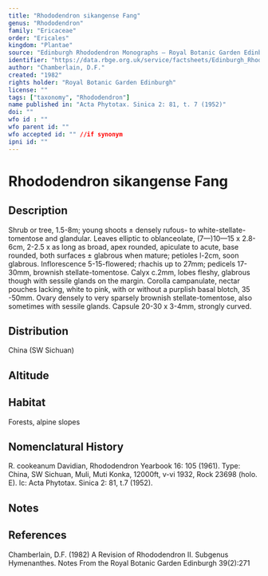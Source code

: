 ```yaml
---
title: "Rhododendron sikangense Fang"
genus: "Rhododendron"
family: "Ericaceae"
order: "Ericales"
kingdom: "Plantae"
source: "Edinburgh Rhododendron Monographs – Royal Botanic Garden Edinburgh"
identifier: "https://data.rbge.org.uk/service/factsheets/Edinburgh_Rhododendron_Monographs.xhtml"
author: "Chamberlain, D.F."
created: "1982"
rights holder: "Royal Botanic Garden Edinburgh"
license: ""
tags: ["taxonomy", "Rhododendron"]
name published in: "Acta Phytotax. Sinica 2: 81, t. 7 (1952)"
doi: ""
wfo id : ""
wfo parent id: ""
wfo accepted id: "" //if synonym                      
ipni id: ""
---
```


                       

# Rhododendron sikangense Fang

## Description
Shrub or tree, 1.5-8m; young shoots ± densely rufous- to white-stellate-tomentose and glandular. Leaves elliptic to oblanceolate, (7—)10—15 x 2.8-6cm, 2-2.5 x as long as broad, apex rounded, apiculate to acute, base rounded, both surfaces ± glabrous when mature; petioles l-2cm, soon glabrous. Inflorescence 5-15-flowered; rhachis up to 27mm; pedicels 17-30mm, brownish stellate-tomentose. Calyx c.2mm, lobes fleshy, glabrous though with sessile glands on the margin. Corolla campanulate, nectar pouches lacking, white to pink, with or without a purplish basal blotch, 35 -50mm. Ovary densely to very sparsely brownish stellate-tomentose, also sometimes with sessile glands. Capsule 20-30 x 3-4mm, strongly curved.

## Distribution
China (SW Sichuan)

## Altitude


## Habitat
Forests, alpine slopes

## Nomenclatural History
R. cookeanum Davidian, Rhododendron Yearbook 16: 105 (1961). Type: China, SW Sichuan, Muli, Muti Konka, 12000ft, v-vi 1932, Rock 23698 (holo. E). lc: Acta Phytotax. Sinica 2: 81, t.7 (1952).
                       
## Notes


## References

Chamberlain, D.F. (1982) A Revision of Rhododendron II. Subgenus Hymenanthes. Notes From the Royal Botanic Garden Edinburgh 39(2):271
